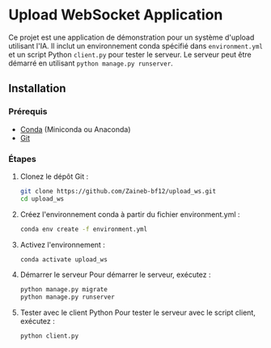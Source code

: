 # Upload WebSocket Application

Ce projet est une application de démonstration pour un système d'upload utilisant l'IA. Il inclut un environnement conda spécifié dans `environment.yml` et un script Python `client.py` pour tester le serveur. Le serveur peut être démarré en utilisant `python manage.py runserver`.

## Installation

### Prérequis

- [Conda](https://docs.conda.io/en/latest/miniconda.html) (Miniconda ou Anaconda)
- [Git](https://git-scm.com/)

### Étapes

1. Clonez le dépôt Git :

   ```sh
   git clone https://github.com/Zaineb-bf12/upload_ws.git
   cd upload_ws
2. Créez l'environnement conda à partir du fichier environment.yml :
   ```sh
   conda env create -f environment.yml
3. Activez l'environnement :
   ```sh
   conda activate upload_ws

4. Démarrer le serveur
Pour démarrer le serveur, exécutez :
   ```sh
   python manage.py migrate
   python manage.py runserver


5. Tester avec le client Python
Pour tester le serveur avec le script client, exécutez :
   ```sh
   python client.py
